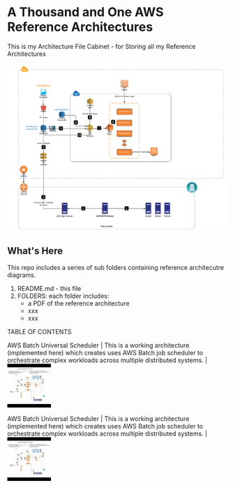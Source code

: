 A Thousand and One AWS Reference Architectures
==================================================

This is my Architecture File Cabinet - for Storing all my Reference Architectures

![Reference Architecture](https://github.com/rjgleave/aws-batch-api-submitter/blob/master/assets/trigger-batch-using-api-gateway.png)


What's Here
-----------

This repo includes a series of sub folders containing reference architecutre diagrams.  

1. README.md - this file
2. FOLDERS: each folder includes:
    *   a PDF of the reference architecture
    *   xxx
    *   xxx 

TABLE OF CONTENTS

AWS Batch Universal Scheduler  | This is a working architecture (implemented here) which creates uses AWS Batch job scheduler to orchestrate complex workloads across multiple distributed systems. |![aws-batch-universal-scheduler](https://github.com/rjgleave/1001-aws-reference-architectures/blob/master/aws-batch-universal-scheduler/AWS%20Batch%20-%20Universal%20Scheduler_tn.jpg)

AWS Batch Universal Scheduler  | This is a working architecture (implemented here) which creates uses AWS Batch job scheduler to orchestrate complex workloads across multiple distributed systems. |![aws-batch-universal-scheduler](https://github.com/rjgleave/1001-aws-reference-architectures/blob/master/aws-batch-universal-scheduler/AWS%20Batch%20-%20Universal%20Scheduler_tn.jpg)

    